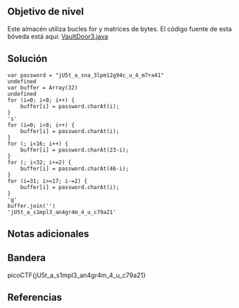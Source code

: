 ## Objetivo de nivel
Este almacén utiliza bucles for y matrices de bytes. El código fuente de esta bóveda está aquí: [VaultDoor3.java](https://jupiter.challenges.picoctf.org/static/a4018cec1446761cb2e8cce05db925fa/VaultDoor3.java)

## Solución
``` JS
var password = "jU5t_a_sna_3lpm12g94c_u_4_m7ra41"
undefined
var buffer = Array(32)
undefined
for (i=0; i<8; i++) { 
	buffer[i] = password.charAt(i); 
}
's'
for (i=0; i<8; i++) { 
	buffer[i] = password.charAt(i); 
} 
for (; i<16; i++) { 
	buffer[i] = password.charAt(23-i); 
} 
for (; i<32; i+=2) { 
	buffer[i] = password.charAt(46-i); 
} 
for (i=31; i>=17; i-=2) { 
	buffer[i] = password.charAt(i); 
}
'g'
buffer.join('')
'jU5t_a_s1mpl3_an4gr4m_4_u_c79a21'
```

## Notas adicionales


## Bandera
picoCTF{jU5t_a_s1mpl3_an4gr4m_4_u_c79a21}

## Referencias

